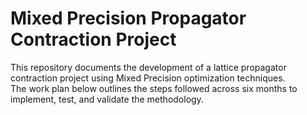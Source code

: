 # Mixed Precision Propagator Contraction Project

This repository documents the development of a lattice propagator contraction project using Mixed Precision optimization techniques.  
The work plan below outlines the steps followed across six months to implement, test, and validate the methodology.

